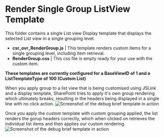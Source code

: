 Render Single Group ListView Template
================

This folder contains a single List view Display template that displays the selected List view in a single grouping level.

* __csr_ovr_RenderGroup.js__             | This template renders custom items for a single grouping level, including item retrieval.
* __RenderGroup.css__			 | This css file is empty ready for your use with the custom item.


**These templates are currently configured for a BaseViewID of 1 and a ListTemplateType of 100 (Custom List)**

When you apply group to a list view that is being customised using JSLink and a display template, SharePoint tries to apply it's own group rendering which ultimately breaks, resulting in the headers being displayed in a single line with no click action.
![Screenshot of the debug brief template in action](https://raw.githubusercontent.com/SPCSR/DisplayTemplates/master/JavaScript%20Display%20Templates%20(JSLink)/Grouping%20ListView%20Template/images/GroceryList3.png)


Once you apply the custom template with custom grouping applied, the list renders the gorup headers correctly, which when clicked on retrieves the individual list items and then applies our custom rendering.
![Screenshot of the debug brief template in action](https://raw.githubusercontent.com/SPCSR/DisplayTemplates/master/JavaScript%20Display%20Templates%20(JSLink)/Grouping%20ListView%20Template/images/GroceryList4.png)

